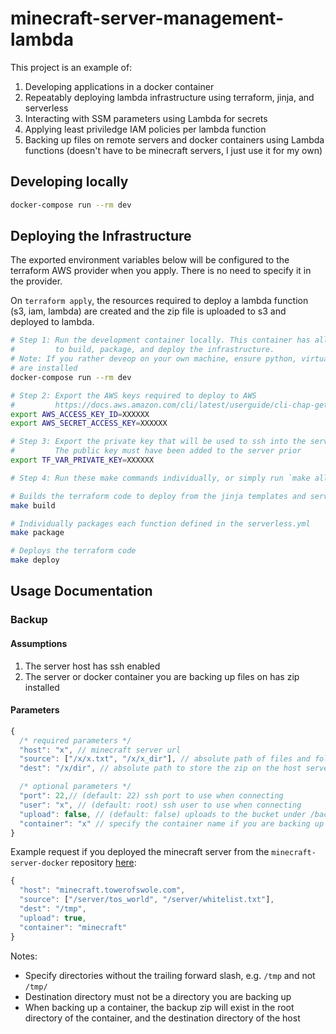 # minecraft-server-management-lambda
This project is an example of:
1. Developing applications in a docker container
2. Repeatably deploying lambda infrastructure using terraform, jinja, and serverless
3. Interacting with SSM parameters using Lambda for secrets
4. Applying least priviledge IAM policies per lambda function
5. Backing up files on remote servers and docker containers using Lambda functions (doesn't have to be minecraft servers, I just use it for my own)

## Developing locally
``` bash
docker-compose run --rm dev
```

## Deploying the Infrastructure
The exported environment variables below will be configured to the terraform AWS provider when you apply. There is no need to specify it in the provider.

On `terraform apply`, the resources required to deploy a lambda function (s3, iam, lambda) are created and the zip file is uploaded to s3 and deployed to lambda.
``` bash
# Step 1: Run the development container locally. This container has all the dependencies needed
#         to build, package, and deploy the infrastructure.
# Note: If you rather deveop on your own machine, ensure python, virtualenv, terraform, and serverless
# are installed
docker-compose run --rm dev

# Step 2: Export the AWS keys required to deploy to AWS
#         https://docs.aws.amazon.com/cli/latest/userguide/cli-chap-getting-started.html
export AWS_ACCESS_KEY_ID=XXXXXX
export AWS_SECRET_ACCESS_KEY=XXXXXX

# Step 3: Export the private key that will be used to ssh into the server by the lambda function
#         The public key must have been added to the server prior
export TF_VAR_PRIVATE_KEY=XXXXXX

# Step 4: Run these make commands individually, or simply run `make all`:

# Builds the terraform code to deploy from the jinja templates and serverless.yml
make build

# Individually packages each function defined in the serverless.yml
make package

# Deploys the terraform code
make deploy
```

## Usage Documentation

### Backup

#### Assumptions
1. The server host has ssh enabled
2. The server or docker container you are backing up files on has zip installed

#### Parameters
``` js
{
  /* required parameters */
  "host": "x", // minecraft server url
  "source": ["/x/x.txt", "/x/x_dir"], // absolute path of files and folders to backup
  "dest": "/x/dir", // absolute path to store the zip on the host server

  /* optional parameters */
  "port": 22,// (default: 22) ssh port to use when connecting
  "user": "x", // (default: root) ssh user to use when connecting
  "upload": false, // (default: false) uploads to the bucket under /backups
  "container": "x" // specify the container name if you are backing up files from a docker container running on the server
}
```

Example request if you deployed the minecraft server from the `minecraft-server-docker` repository [here](https://github.com/bbckr/minecraft-server-docker):
``` js
{
  "host": "minecraft.towerofswole.com",
  "source": ["/server/tos_world", "/server/whitelist.txt"],
  "dest": "/tmp",
  "upload": true,
  "container": "minecraft"
}
```

Notes:  
* Specify directories without the trailing forward slash, e.g. `/tmp` and not `/tmp/`
* Destination directory must not be a directory you are backing up
* When backing up a container, the backup zip will exist in the root directory of the container, and the destination directory of the host
